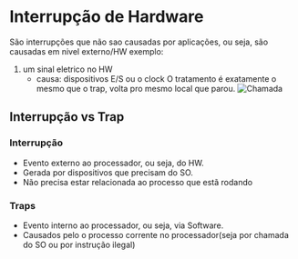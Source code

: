 # Interrupção de Hardware
São interrupções que não sao causadas por aplicações, ou seja, são causadas em nivel externo/HW
exemplo:
1. um sinal eletrico no HW
    - causa: dispositivos E/S ou o clock
O tratamento é exatamente o mesmo que o trap, volta pro mesmo local que parou.
![Chamada](./images/Screenshot%20from%202022-09-12%2000-05-02.png)

## Interrupção vs Trap
### Interrupção
- Evento externo ao processador, ou seja, do HW.
- Gerada por dispositivos que precisam do SO.
- Não precisa estar relacionada ao processo que estã 
rodando
### Traps
- Evento interno ao processador, ou seja, via Software.
- Causados pelo o processo corrente no processador(seja por chamada do SO ou por instrução ilegal)